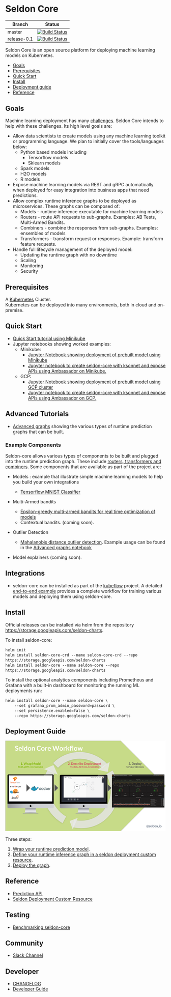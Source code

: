 # Seldon Core

| Branch      | Status |
|-------------|-------|
| master      | [![Build Status](https://travis-ci.org/SeldonIO/seldon-core.svg?branch=master)](https://travis-ci.org/SeldonIO/seldon-core) |
| release-0.1 | [![Build Status](https://travis-ci.org/SeldonIO/seldon-core.svg?branch=release-0.1)](https://travis-ci.org/SeldonIO/seldon-core) |

Seldon Core is an open source platform for deploying machine learning models on Kubernetes.

- [Goals](#goals)
- [Prerequisites](#prerequisites)
- [Quick Start](#quick-start)
- [Install](#install)
- [Deployment guide](#deployment-guide)
- [Reference](#reference)

## Goals

Machine learning deployment has many [challenges](./docs/challenges.md). Seldon Core intends to help with these challenges. Its high level goals are:


 - Allow data scientists to create models using any machine learning toolkit or programming language. We plan to initially cover the tools/languages below:
   - Python based models including
     - Tensorflow models
     - Sklearn models
   - Spark models
   - H2O models
   - R models
 - Expose machine learning models via REST and gRPC automatically when deployed for easy integration into business apps that need predictions.
 - Allow complex runtime inference graphs to be deployed as microservices. These graphs can be composed of:
   - Models - runtime inference executable for machine learning models
   - Routers - route API requests to sub-graphs. Examples: AB Tests, Multi-Armed Bandits.
   - Combiners - combine the responses from sub-graphs. Examples: ensembles of models
   - Transformers - transform request or responses. Example: transform feature requests.
 - Handle full lifecycle management of the deployed model:
    - Updating the runtime graph with no downtime
    - Scaling
    - Monitoring
    - Security

## Prerequisites

  A [Kubernetes](https://kubernetes.io/) Cluster.  
  Kubernetes can be deployed into many environments, both in cloud and on-premise.

## Quick Start

 - [Quick Start tutorial using Minikube](./docs/getting_started/minikube.md)
 - Jupyter notebooks showing worked examples:
    * Minikube:
         *  [Jupyter Notebook showing deployment of prebuilt model using Minikube](https://github.com/SeldonIO/seldon-core/blob/master/notebooks/kubectl_demo_minikube.ipynb)
         * [Jupyter notebook to create seldon-core with ksonnet and expose APIs using Ambassador on Minikube.](https://github.com/SeldonIO/seldon-core/blob/master/notebooks/ksonnet_ambassador_minikube.ipynb)
    * GCP:
         * [Jupyter Notebook showing deployment of prebuilt model using GCP cluster](https://github.com/SeldonIO/seldon-core/blob/master/notebooks/kubectl_demo_gcp.ipynb)
         * [Jupyter notebook to create seldon-core with ksonnet and expose APIs using Ambassador on GCP.](https://github.com/SeldonIO/seldon-core/blob/master/notebooks/ksonnet_ambassador_gcp.ipynb)

## Advanced Tutorials

 * [Advanced graphs](https://github.com/cliveseldon/seldon-core/blob/master/notebooks/advanced_graphs.ipynb) showing the various types of runtime prediction graphs that can be built.

### Example Components
Seldon-core allows various types of components to be built and plugged into the runtime prediction graph. These include [routers, transformers and combiners](docs/reference/internal-api.md). Some components that are available as part of the project are:

 * Models : example that illustrate simple machine learning models to help you build your own integrations
   * [Tensorflow MNIST Classifier](./examples/models/deep_mnist/README.md)

 * Multi-Armed bandits
    * [Epsilon-greedy multi-armed bandits for real time optimization of models](https://github.com/SeldonIO/seldon-core/blob/master/notebooks/epsilon_greedy_gcp.ipynb)
    * Contextual bandits. (coming soon).
 * Outlier Detection
    * [Mahalanobis distance outlier detection](https://github.com/SeldonIO/seldon-core/blob/master/examples/transformers/outlier_mahalanobis/outlier_documentation.ipynb). Example usage can be found in the [Advanced graphs notebook](https://github.com/cliveseldon/seldon-core/blob/master/notebooks/advanced_graphs.ipynb)
 * Model explainers (coming soon).


## Integrations

 * seldon-core can be installed as part of the [kubeflow](https://github.com/kubeflow/kubeflow) project. A detailed [end-to-end example](https://github.com/kubeflow/example-seldon) provides a complete workflow for training various models and deploying them using seldon-core.

## Install

Official releases can be installed via helm from the repository https://storage.googleapis.com/seldon-charts.

To install seldon-core:

```
helm init
helm install seldon-core-crd --name seldon-core-crd --repo https://storage.googleapis.com/seldon-charts
helm install seldon-core --name seldon-core --repo https://storage.googleapis.com/seldon-charts
```

To install the optional analytics components including Prometheus and Grafana with a built-in dashboard for monitoring the running ML deployments run:

```
helm install seldon-core --name seldon-core \
    --set grafana_prom_admin_password=password \
    --set persistence.enabled=false \
    --repo https://storage.googleapis.com/seldon-charts
```

## Deployment Guide

![API](./docs/deploy.png)

Three steps:

 1. [Wrap your runtime prediction model](./docs/wrappers/readme.md).
 1. [Define your runtime inference graph in a seldon deployment custom resource](./docs/crd/readme.md).
 1. [Deploy the graph](./docs/deploying.md).

## Reference

 - [Prediction API](./docs/reference/prediction.md)
 - [Seldon Deployment Custom Resource](./docs/reference/seldon-deployment.md)

## Testing

 - [Benchmarking seldon-core](docs/benchmarking.md)

## Community

 * [Slack Channel](https://join.slack.com/t/seldondev/shared_invite/enQtMzA2Mzk1Mzg0NjczLWQzMGFkNmRjN2UxZmFmMWJmNWIzMTM5Y2UxNGY1ODE5ZmI2NDdkMmNiMmUxYjZhZGYxOTllMDQwM2NkNDQ1MGI)

## Developer

 - [CHANGELOG](CHANGELOG.md)
 - [Developer Guide](./docs/developer/readme.md)
